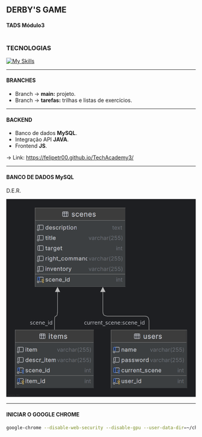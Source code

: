 ## DERBY'S GAME
#### TADS Módulo3
```
```
### TECNOLOGIAS

[![My Skills](https://skillicons.dev/icons?i=html,css,js,java,mysql&theme=light)](https://skillicons.dev)
___

#### BRANCHES

- Branch → **main:** projeto. <br>
- Branch → **tarefas:** trilhas e listas de exercícios.

---
#### BACKEND

- Banco de dados **MySQL**.
- Integração API **JAVA**.
- Frontend **JS**.


→ Link: https://felipetr00.github.io/TechAcademy3/

---
#### BANCO DE DADOS MySQL
<P>D.E.R.</P>

![Game Preview](assets/game.png)

---

#### INICIAR O GOOGLE CHROME 

```bash
google-chrome --disable-web-security --disable-gpu --user-data-dir=~/chromeTemp
```
